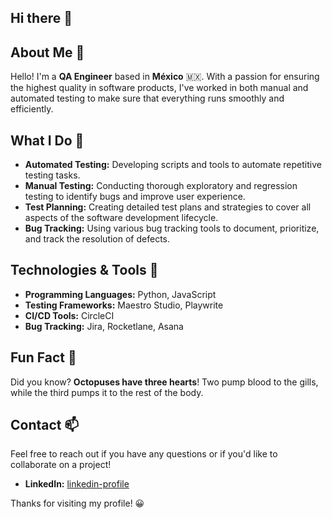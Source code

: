 ## Hi there 👋

## About Me 🔭

Hello! I'm a **QA Engineer** based in **México** 🇲🇽. With a passion for ensuring the highest quality in software products, I've worked in both manual and automated testing to make sure that everything runs smoothly and efficiently.

## What I Do 🌱

- **Automated Testing:** Developing scripts and tools to automate repetitive testing tasks.
- **Manual Testing:** Conducting thorough exploratory and regression testing to identify bugs and improve user experience.
- **Test Planning:** Creating detailed test plans and strategies to cover all aspects of the software development lifecycle.
- **Bug Tracking:** Using various bug tracking tools to document, prioritize, and track the resolution of defects.

## Technologies & Tools 🚀

- **Programming Languages:** Python, JavaScript
- **Testing Frameworks:** Maestro Studio, Playwrite
- **CI/CD Tools:** CircleCI
- **Bug Tracking:** Jira, Rocketlane, Asana

## Fun Fact 🐙

Did you know? **Octopuses have three hearts**! Two pump blood to the gills, while the third pumps it to the rest of the body.

## Contact 📫

Feel free to reach out if you have any questions or if you'd like to collaborate on a project!

- **LinkedIn:** [linkedin-profile](https://www.linkedin.com/in/akochoamadrid/)

Thanks for visiting my profile! 😀
